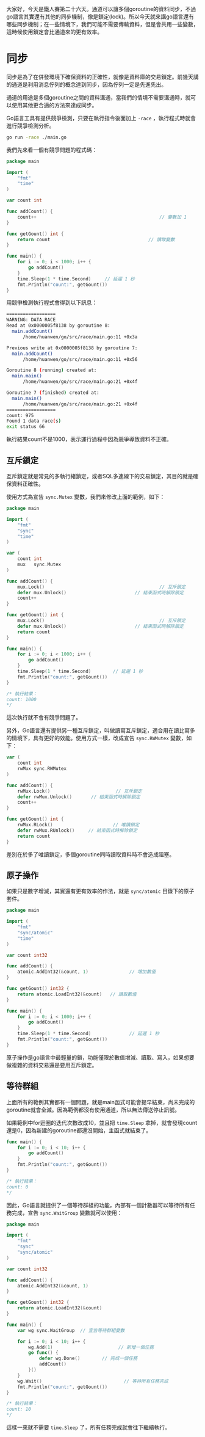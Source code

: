 大家好，今天是鐵人賽第二十六天。通道可以讓多個goroutine的資料同步，不過go語言其實還有其他的同步機制，像是鎖定(lock)。所以今天就來講go語言還有哪些同步機制；在一些情境下，我們可能不需要傳輸資料，但是會共用一些變數，這時候使用鎖定會比通道來的更有效率。



# 同步

同步是為了在併發環境下確保資料的正確性，就像是資料庫的交易鎖定。前幾天講的通道是利用消息佇列的概念達到同步，因為佇列一定是先進先出。

通道的用途是多個goroutine之間的資料溝通，當我們的情境不需要溝通時，就可以使用其他更合適的方法來達成同步。

Go語言工具有提供競爭檢測，只要在執行指令後面加上 `-race` ，執行程式時就會進行競爭檢測分析。

```bash
go run -race ./main.go  
```

我們先來看一個有競爭問題的程式碼：

```go
package main

import (
	"fmt"
	"time"
)

var count int

func addCount() {
	count++                                             // 變數加 1
}

func getGount() int {
	return count                                    // 讀取變數
}

func main() {
	for i := 0; i < 1000; i++ {
		go addCount()
	}
	time.Sleep(1 * time.Second)     // 延遲 1 秒
	fmt.Println("count:", getGount())
}
```

用競爭檢測執行程式會得到以下訊息：

```bash
==================
WARNING: DATA RACE
Read at 0x0000005f8138 by goroutine 8:
  main.addCount()
      /home/huanwen/go/src/race/main.go:11 +0x3a

Previous write at 0x0000005f8138 by goroutine 7:
  main.addCount()
      /home/huanwen/go/src/race/main.go:11 +0x56

Goroutine 8 (running) created at:
  main.main()
      /home/huanwen/go/src/race/main.go:21 +0x4f

Goroutine 7 (finished) created at:
  main.main()
      /home/huanwen/go/src/race/main.go:21 +0x4f
==================
count: 975
Found 1 data race(s)
exit status 66
```

執行結果count不是1000，表示運行過程中因為競爭導致資料不正確。



## 互斥鎖定

互斥鎖定就是常見的多執行緒鎖定，或者SQL多連線下的交易鎖定，其目的就是確保資料正確性。

使用方式為宣告 `sync.Mutex` 變數，我們來修改上面的範例，如下：

```go
package main

import (
	"fmt"
	"sync"
	"time"
)

var (
	count int
	mux   sync.Mutex
)

func addCount() {
	mux.Lock()                                          // 互斥鎖定
	defer mux.Unlock()                         // 結束函式時解除鎖定
	count++
}

func getGount() int {
	mux.Lock()                                          // 互斥鎖定
	defer mux.Unlock()                         // 結束函式時解除鎖定
	return count
}

func main() {
	for i := 0; i < 1000; i++ {
		go addCount()
	}
	time.Sleep(1 * time.Second)        // 延遲 1 秒
	fmt.Println("count:", getGount())
}

/* 執行結果：
count: 1000
*/
```

這次執行就不會有競爭問題了。

另外，Go語言還有提供另一種互斥鎖定，叫做讀寫互斥鎖定，適合用在讀比寫多的情境下，具有更好的效能。使用方式一樣，改成宣告 `sync.RWMutex` 變數，如下：

```go
var (
	count int
	rwMux sync.RWMutex
)

func addCount() {
	rwMux.Lock()                        // 互斥鎖定
	defer rwMux.Unlock()       // 結束函式時解除鎖定
	count++
}

func getGount() int {
	rwMux.RLock()                      // 唯讀鎖定
	defer rwMux.RUnlock()     // 結束函式時解除鎖定
	return count
}
```

差別在於多了唯讀鎖定，多個goroutine同時讀取資料時不會造成阻塞。



## 原子操作

如果只是數字增減，其實還有更有效率的作法，就是 `sync/atomic` 目錄下的原子套件。

```go
package main

import (
	"fmt"
	"sync/atomic"
	"time"
)

var count int32

func addCount() {
	atomic.AddInt32(&count, 1)               // 增加數值
}

func getGount() int32 {
	return atomic.LoadInt32(&count)   // 讀取數值
}

func main() {
	for i := 0; i < 1000; i++ {
		go addCount()
	}
	time.Sleep(1 * time.Second)              // 延遲 1 秒
	fmt.Println("count:", getGount())
}
```

原子操作是go語言中最輕量的鎖，功能僅限於數值增減、讀取、寫入，如果想要做複雜的資料交易還是要用互斥鎖定。



## 等待群組

上面所有的範例其實都有一個問題，就是main函式可能會提早結束，尚未完成的goroutine就會全滅。因為範例都沒有使用通道，所以無法傳送停止訊號。

如果範例中for迴圈的迭代次數改成10，並且把 `time.Sleep` 拿掉，就會發現count還是0，因為新建的goroutine都還沒開始，主函式就結束了。

```go
func main() {
	for i := 0; i < 10; i++ {
		go addCount()
	}
	fmt.Println("count:", getGount())
}

/* 執行結果：
count: 0
*/
```

因此，Go語言就提供了一個等待群組的功能，內部有一個計數器可以等待所有任務完成，宣告 `sync.WaitGroup` 變數就可以使用：

```go
package main

import (
	"fmt"
	"sync"
	"sync/atomic"
)

var count int32

func addCount() {
	atomic.AddInt32(&count, 1)
}

func getGount() int32 {
	return atomic.LoadInt32(&count)
}

func main() {
	var wg sync.WaitGroup  // 宣告等待群組變數

	for i := 0; i < 10; i++ {
		wg.Add(1)  						 // 新增一個任務
		go func() {
			defer wg.Done()		   // 完成一個任務
			addCount()
		}()
	}
	wg.Wait()                              // 等待所有任務完成
	fmt.Println("count:", getGount())
}

/* 執行結果：
count: 10
*/
```

這樣一來就不需要 `time.Sleep` 了，所有任務完成就會往下繼續執行。